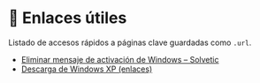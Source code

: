 # 🔗 Enlaces útiles

Listado de accesos rápidos a páginas clave guardadas como `.url`.

- [Eliminar mensaje de activación de Windows – Solvetic](./activacion-y-licencias/Eliminar%20mensaje%20de%20activacion%20de%20windows%20-%20Solvetic.url)
- [Descarga de Windows XP (enlaces)](./sistemas-antiguos/Descargar%20Windows%20XP%20--links.txt)
